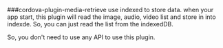 ###cordova-plugin-media-retrieve
use indexed to store data. when your app start, this plugin will read the image, audio, video list and store in into indexde. So, you can just read the list from the indexedDB.

So, you don't need to use any API to use this plugin.
